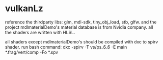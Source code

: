 # vulkanLz

reference the thirdparty libs: glm, mdl-sdk, tiny_obj_load, stb, glfw. 
and the project mdlmaterialDemo's material database is from Nvidia company.
all the shaders are written with HLSL. 

all shaders except mdlmaterialDemo's should be compiled with dxc to spirv shader.
run bash command:
dxc -spirv -T vs/ps_6_6 -E main *.frag/vert/comp -Fo *.spv



